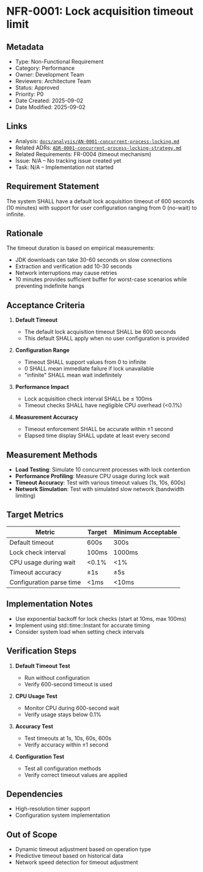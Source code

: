 # NFR-0001: Lock acquisition timeout limit

## Metadata
- Type: Non-Functional Requirement
- Category: Performance
- Owner: Development Team
- Reviewers: Architecture Team
- Status: Approved
- Priority: P0
- Date Created: 2025-09-02
- Date Modified: 2025-09-02

## Links
- Analysis: [`docs/analysis/AN-0001-concurrent-process-locking.md`](../analysis/AN-0001-concurrent-process-locking.md)
- Related ADRs: [`ADR-0001-concurrent-process-locking-strategy.md`](../adr/ADR-0001-concurrent-process-locking-strategy.md)
- Related Requirements: FR-0004 (timeout mechanism)
- Issue: N/A – No tracking issue created yet
- Task: N/A – Implementation not started

## Requirement Statement

The system SHALL have a default lock acquisition timeout of 600 seconds (10 minutes) with support for user configuration ranging from 0 (no-wait) to infinite.

## Rationale

The timeout duration is based on empirical measurements:
- JDK downloads can take 30-60 seconds on slow connections
- Extraction and verification add 10-30 seconds
- Network interruptions may cause retries
- 10 minutes provides sufficient buffer for worst-case scenarios while preventing indefinite hangs

## Acceptance Criteria

1. **Default Timeout**
   - The default lock acquisition timeout SHALL be 600 seconds
   - This default SHALL apply when no user configuration is provided

2. **Configuration Range**
   - Timeout SHALL support values from 0 to infinite
   - 0 SHALL mean immediate failure if lock unavailable
   - "infinite" SHALL mean wait indefinitely

3. **Performance Impact**
   - Lock acquisition check interval SHALL be ≤ 100ms
   - Timeout checks SHALL have negligible CPU overhead (<0.1%)

4. **Measurement Accuracy**
   - Timeout enforcement SHALL be accurate within ±1 second
   - Elapsed time display SHALL update at least every second

## Measurement Methods

- **Load Testing**: Simulate 10 concurrent processes with lock contention
- **Performance Profiling**: Measure CPU usage during lock wait
- **Timeout Accuracy**: Test with various timeout values (1s, 10s, 600s)
- **Network Simulation**: Test with simulated slow network (bandwidth limiting)

## Target Metrics

| Metric | Target | Minimum Acceptable |
|--------|--------|-------------------|
| Default timeout | 600s | 300s |
| Lock check interval | 100ms | 1000ms |
| CPU usage during wait | <0.1% | <1% |
| Timeout accuracy | ±1s | ±5s |
| Configuration parse time | <1ms | <10ms |

## Implementation Notes

- Use exponential backoff for lock checks (start at 10ms, max 100ms)
- Implement using std::time::Instant for accurate timing
- Consider system load when setting check intervals

## Verification Steps

1. **Default Timeout Test**
   - Run without configuration
   - Verify 600-second timeout is used

2. **CPU Usage Test**
   - Monitor CPU during 600-second wait
   - Verify usage stays below 0.1%

3. **Accuracy Test**
   - Test timeouts at 1s, 10s, 60s, 600s
   - Verify accuracy within ±1 second

4. **Configuration Test**
   - Test all configuration methods
   - Verify correct timeout values are applied

## Dependencies

- High-resolution timer support
- Configuration system implementation

## Out of Scope

- Dynamic timeout adjustment based on operation type
- Predictive timeout based on historical data
- Network speed detection for timeout adjustment